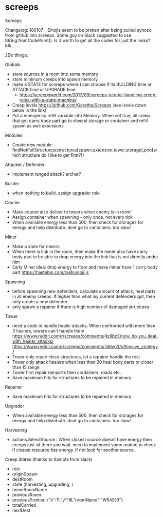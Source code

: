 # screeps
Screeps 

Changelog:
180107 
	- Emojis seem to be broken after being pulled synced from github into screeps. Some guy on Slack suggested to use String.fromCodePoint(). Is it worth to get all the codes for just the looks? Idk...



2Do things:


Globals
- store sources in a room into some memory 
- store minimum creeps into spawn memory
- make a STATE for screeps where I can choose if its BUILDING time or ATTACK time or UPGRADE time
	- https://screepsworld.com/2017/09/screeps-tutorial-handling-creep-roles-with-a-state-machine/
- Creep levels https://github.com/Garethp/Screeps (see levels down below in the link)
- Put a emergency refill variable into Memory. When set true, all creep that got carry body part go to closest storage or container and refill spawn as well extensions


Modules
- Create new module: findNotFullStructures(structures[spawn,extension,tower,storage],prio[which structure do I like to get first?])

Attacker / Defender
- Implement ranged attack? archer?

Builder
- when nothing to build, assign upgrader role

Courier
- Make courier also deliver to towers when enemy is in room!
- Assign container when spawning - only once. not every tick
- When available energy less than 500, then check for storages for energy and help distribute. dont go to containers. too slow!

Miner
- Make a state for miners
- When there is link in the room, then make the miner also have carry body part to be able to drop energy into the link that is not directly under him
- Early Miner idea: drop energy to floor and make miner have 1 carry body part https://hastebin.com/rajihumoji.js

Spawning
- before spawning new defenders, calculate amount of attack, heal parts in all enemy creeps. If higher than what my current defenders got, then only create a new defender
- only spawn a repairer if there is high number of damaged structures

Tower
- need a code to handle healer attacks. When confronted with more than 3 healers, towers can't handle them
https://www.reddit.com/r/screeps/comments/4z8bz3/how_do_you_deal_with_healer_attacks/
https://www.reddit.com/r/screeps/comments/7d6w2t/offensive_strategy/
- Tower only repair close structures, let a repairer handle the rest
- Tower only attack healers when less than 20 heal body parts or closer than 15 range
- Tower first repair ramparts then containers, roads etc.
- Save maximum hits for structures to be repaired in memory


Repairer
- Save maximum hits for structures to be repaired in memory

Upgrader
- When available energy less than 500, then check for storages for energy and help distribute. dont go to containers. too slow!

Harvesting 
- actions.SelectSource : When closest source doesnt have energy then creeps just sit there and wait. need to implement some routine to check if closest resource has energy. if not look for another source.





Creep States (thanks to Kamots from slack)
- role
- originSpawn
- destRoom
- state (harvesting, upgrading, )
- homeRoomName
- previousRoom
- previousPosition {"x":11,"y":18,"roomName":"W54S19"}
- totalCarried
- nextDest
